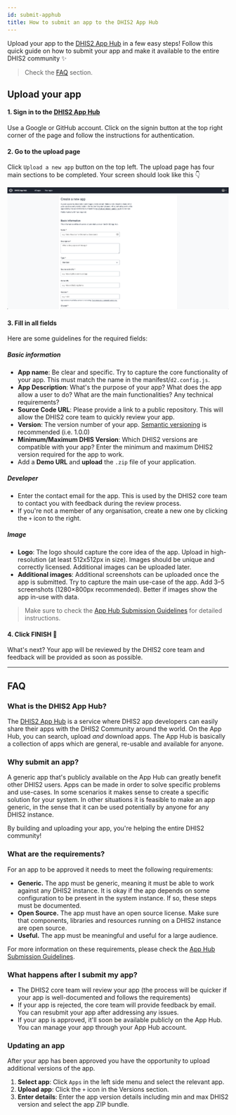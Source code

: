 ```yaml
---
id: submit-apphub
title: How to submit an app to the DHIS2 App Hub
---
```


Upload your app to the [DHIS2 App Hub](https://apps.dhis2.org/) in a few easy steps! Follow this quick guide on how to submit your app and make it available to the entire DHIS2 community ✨

> Check the [FAQ](#faq) section.

## Upload your app

#### 1. Sign in to the [DHIS2 App Hub](https://apps.dhis2.org/)

Use a Google or GitHub account. Click on the signin button at the top right corner of the page and follow the instructions for authentication.

#### 2. Go to the upload page

Click `Upload a new app` button on the top left. The upload page has four main sections to be completed. Your screen should look like this 👇

![](./assets/apphub-upload.png)

#### 3. Fill in all fields

Here are some guidelines for the required fields:

##### Basic information

- **App name**: Be clear and specific. Try to capture the core functionality of your app. This must match the name in the manifest/`d2.config.js`.
- **App Description**: What's the purpose of your app? What does the app allow a user to do? What are the main functionalities? Any technical requirements?
- **Source Code URL**: Please provide a link to a public repository. This will allow the DHIS2 core team to quickly review your app.
- **Version**: The version number of your app. [Semantic versioning](https://semver.org/) is recommended (i.e. 1.0.0)
- **Minimum/Maximum DHIS Version**: Which DHIS2 versions are compatible with your app? Enter the minimum and maximum DHIS2 version required for the app to work.
- Add a **Demo URL** and **upload** the `.zip` file of your application.

##### Developer

- Enter the contact email for the app. This is used by the DHIS2 core team to contact you with feedback during the review process.
- If you're not a member of any organisation, create a new one by clicking the `+` icon to the right.

##### Image

- **Logo**: The logo should capture the core idea of the app. Upload in high-resolution (at least 512x512px in size). Images should be unique and correctly licensed. Additional images can be uploaded later.
- **Additional images**: Additional screenshots can be uploaded once the app is submitted. Try to capture the main use-case of the app. Add 3–5 screenshots (1280×800px recommended). Better if images show the app in-use with data.

> Make sure to check the [App Hub Submission Guidelines](/docs/guides/apphub-guidelines) for detailed instructions.

#### 4. Click FINISH 🎊

What's next? Your app will be reviewed by the DHIS2 core team and feedback will be provided as soon as possible.

---

## FAQ

### What is the DHIS2 App Hub?

The [DHIS2 App Hub](https://apps.dhis2.org/) is a service where DHIS2 app developers can easily share their apps with the DHIS2 Community around the world. On the App Hub, you can search, upload _and_ download apps. The App Hub is basically a collection of apps which are general, re-usable and available for anyone.

### Why submit an app?

A generic app that's publicly available on the App Hub can greatly benefit other DHIS2 users. Apps can be made in order to solve specific problems and use-cases. In some scenarios it makes sense to create a specific solution for your system. In other situations it is feasible to make an app generic, in the sense that it can be used potentially by anyone for any DHIS2 instance.

By building and uploading your app, you're helping the entire DHIS2 community!

### What are the requirements?

For an app to be approved it needs to meet the following requirements:

- **Generic.** The app must be generic, meaning it must be able to work against any DHIS2 instance. It is okay if the app depends on some configuration to be present in the system instance. If so, these steps must be documented.
- **Open Source.** The app must have an open source license. Make sure that components, libraries and resources running on a DHIS2 instance are open source.
- **Useful.** The app must be meaningful and useful for a large audience.

For more information on these requirements, please check the [App Hub Submission Guidelines](/docs/guides/apphub-guidelines).

### What happens after I submit my app?

- The DHIS2 core team will review your app (the process will be quicker if your app is well-documented and follows the requirements)
- If your app is rejected, the core team will provide feedback by email. You can resubmit your app after addressing any issues.
- If your app is approved, it'll soon be available publicly on the App Hub. You can manage your app through your App Hub account.

### Updating an app

After your app has been approved you have the opportunity to upload additional versions of the app.

1. **Select app**: Click `Apps` in the left side menu and select the relevant app.
2. **Upload app**: Click the `+` icon in the Versions section.
3. **Enter details**: Enter the app version details including min and max DHIS2 version and select the app ZIP bundle.
